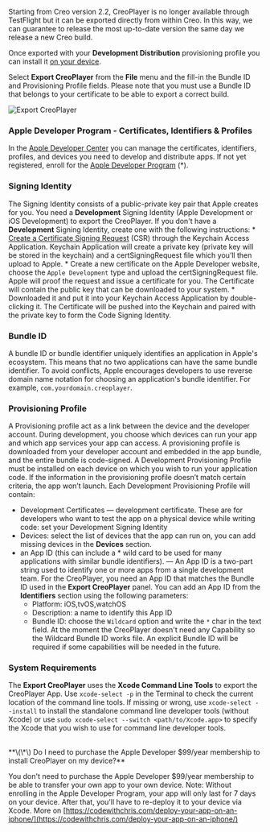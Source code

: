 Starting from Creo version 2.2, CreoPlayer is no longer available through TestFlight but it can be exported directly from within Creo. In this way, we can guarantee to release the most up-to-date version the same day we release a new Creo build.

Once exported with your **Development Distribution** provisioning profile you can install it [on your device](https://docs.creolabs.com/creo/transfer-to-device.html).

Select **Export CreoPlayer** from the **File** menu and the fill-in the Bundle ID and Provisioning Profile fields. Please note that you must use a Bundle ID that belongs to your certificate to be able to export a correct build.

![Export CreoPlayer](export_creoplayer_1.png)

### Apple Developer Program - Certificates, Identifiers & Profiles

In the [Apple Developer Center](https://developer.apple.com/account/) you can manage the certificates, identifiers, profiles, and devices you need to develop and distribute apps. If not yet registered, enroll for the [Apple Developer Program](https://developer.apple.com/programs/) \(\*\).

### Signing Identity

The Signing Identity consists of a public-private key pair that Apple creates for you. You need a **Development** Signing Identity (Apple Development or iOS Development) to export the CreoPlayer.
If you don't have a **Development** Signing Identity, create one with the following instructions:
    * [Create a Certificate Signing Request](https://help.apple.com/developer-account/#/devbfa00fef7) (CSR) through the Keychain Access Application. Keychain Application will create a private key (private key will be stored in the keychain) and a certSigningRequest file which you’ll then upload to Apple.
    * Create a new certificate on the Apple Developer website, choose the `Apple Development` type and upload the certSigningRequest file. Apple will proof the request and issue a certificate for you. The Certificate will contain the public key that can be downloaded to your system.
    * Downloaded it and put it into your Keychain Access Application by double-clicking it. The Certificate will be pushed into the Keychain and paired with the private key to form the Code Signing Identity.

### Bundle ID

A bundle ID or bundle identifier uniquely identifies an application in Apple's ecosystem. This means that no two applications can have the same bundle identifier. To avoid conflicts, Apple encourages developers to use reverse domain name notation for choosing an application's bundle identifier. For example, `com.yourdomain.creoplayer`.

### Provisioning Profile

 A Provisioning profile act as a link between the device and the developer account. During development, you choose which devices can run your app and which app services your app can access. A provisioning profile is downloaded from your developer account and embedded in the app bundle, and the entire bundle is code-signed. A Development Provisioning Profile must be installed on each device on which you wish to run your application code. If the information in the provisioning profile doesn’t match certain criteria, the app won’t launch.
 Each Development Provisioning Profile will contain:
* Development Certificates — development certificate. These are for developers who want to test the app on a physical device while writing code: set your Development Signing Identity
* Devices: select the list of devices that the app can run on, you can add missing devices in the **Devices** section.
* an App ID (this can include a * wild card to be used for many applications with similar bundle identifiers). — An App ID is a two-part string used to identify one or more apps from a single development team. For the CreoPlayer, you need an App ID that matches the Bundle ID used in the **Export CreoPlayer** panel. You can add an App ID from the **Identifiers** section using the following parameters:
    * Platform: iOS,tvOS,watchOS
    * Description: a name to identify this App ID
    * Bundle ID: choose the `Wildcard` option and write the `*` char in the text field. At the moment the CreoPlayer doesn't need any Capability so the Wildcard Bundle ID works file. An explicit Bundle ID will be required if some capabilities will be needed in the future.

### System Requirements

The **Export CreoPlayer** uses the **Xcode Command Line Tools** to export the CreoPlayer App.
Use `xcode-select -p` in the Terminal to check the current location of the command line tools. 
If missing or wrong, use `xcode-select --install` to install the standalone command line developer tools (without Xcode) or use `sudo xcode-select --switch <path/to/Xcode.app>` to specify the Xcode that you wish to use for command line developer tools.

<br/>
**\(\*\) Do I need to purchase the Apple Developer $99/year membership to install CreoPlayer on my device?**

You don't need to purchase the Apple Developer $99/year membership to be able to transfer your own app to your own device. Note: Without enrolling in the Apple Developer Program, your app will only last for 7 days on your device. After that, you'll have to re-deploy it to your device via Xcode. More on [https://codewithchris.com/deploy-your-app-on-an-iphone/](https://codewithchris.com/deploy-your-app-on-an-iphone/)
